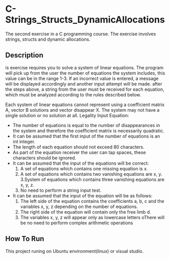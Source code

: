 # C-Strings_Structs_DynamicAllocations

The second exercise in a C programming course. 
The exercise involves strings, structs and dynamic allocations.

## Description

is exercise requires you to solve a system of linear equations.
The program will pick up from the user the number of equations the system includes, this value can be in the range 1-3.
If an incorrect value is entered, a message will be displayed accordingly and another input attempt will be made.
after the steps above,  a string from the user must be received for each equation, which must be analyzed according to the rules described below.

Each system of linear equations cannot represent using a coefficient matrix A, vector B solutions and vector disappear X. 
The system may not have a single solution or no solution at all.
Legality Input Equation:
* The number of equations is equal to the number of disappearances in the system and therefore the coefficient matrix is necessarily quadratic.
* It can be assumed that the first input of the number of equations is an int integer.
* The length of each equation should not exceed 80 characters.
* As part of the equation receiver the user can tap spaces, these characters should be ignored. 
* It can be assumed that the input of the equations will be correct: 
    1. A set of equations which contains one missing equation is x. 
    2. A set of equations which contains two vanishing equations are x, y.
    3.System of equations which contains three vanishing equations are x, y, z.
    4. No need to perform a string input test.
* It can be assumed that the input of the equation will be as follows: 
    1. The left side of the equation contains the coefficients a, b, c and the variables x, y, z depending on the number of equations.
    2. The right side of the equation will contain only the free limb d.
    3. The variables x, y, z will appear only as lowercase letters oThere will be no need to perform complex arithmetic operations

## How To Run

This project runing on Ubuntu environment(linux) or visual studio.

